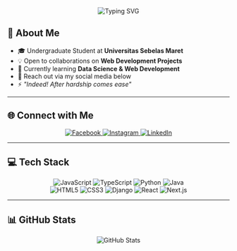 <div align="center">
    <img src="https://readme-typing-svg.demolab.com?font=Jetbrains+Mono&size=24&pause=1000&color=F7DF1E&center=true&width=600&lines=Hi!+I'm+Ivan+Wahyu+Nugroho;Welcome+to+my+GitHub+Profile!" alt="Typing SVG"/>
</div>

## 🌟 About Me

- 🎓 Undergraduate Student at **Universitas Sebelas Maret**
- 💡 Open to collaborations on **Web Development Projects**
- 📖 Currently learning **Data Science & Web Development**
- 📩 Reach out via my social media below
- ⚡ _"Indeed! After hardship comes ease"_

---

## 🌐 Connect with Me

<div align="center">
    <a href="https://facebook.com/ivan.w.nugroho.73" target="_blank">
        <img src="https://img.shields.io/badge/Facebook-%231877F2.svg?style=for-the-badge&logo=Facebook&logoColor=white" alt="Facebook">
    </a>
    <a href="https://instagram.com/ifwhy._" target="_blank">
        <img src="https://img.shields.io/badge/Instagram-%23E4405F.svg?style=for-the-badge&logo=Instagram&logoColor=white" alt="Instagram">
    </a>
    <a href="https://linkedin.com/in/ivan-wahyu-nugroho-584ab0243" target="_blank">
        <img src="https://img.shields.io/badge/LinkedIn-%230077B5.svg?style=for-the-badge&logo=linkedin&logoColor=white" alt="LinkedIn">
    </a>
</div>

---

## 💻 Tech Stack

<div align="center">
  <img src="https://img.shields.io/badge/javascript-%23323330.svg?style=for-the-badge&logo=javascript&logoColor=%23F7DF1E" alt="JavaScript">
  <img src="https://img.shields.io/badge/typescript-%23007ACC.svg?style=for-the-badge&logo=typescript&logoColor=white" alt="TypeScript">
  <img src="https://img.shields.io/badge/python-3670A0?style=for-the-badge&logo=python&logoColor=ffdd54" alt="Python">
  <img src="https://img.shields.io/badge/java-%23ED8B00.svg?style=for-the-badge&logo=openjdk&logoColor=white" alt="Java">
  <br/>
  <img src="https://img.shields.io/badge/html5-%23E34F26.svg?style=for-the-badge&logo=html5&logoColor=white" alt="HTML5">
  <img src="https://img.shields.io/badge/css3-%231572B6.svg?style=for-the-badge&logo=css3&logoColor=white" alt="CSS3">
  <img src="https://img.shields.io/badge/django-%23092E20.svg?style=for-the-badge&logo=django&logoColor=white" alt="Django">
  <img src="https://img.shields.io/badge/react-%2320232a.svg?style=for-the-badge&logo=react&logoColor=%2361DAFB" alt="React">
  <img src="https://img.shields.io/badge/Next-black?style=for-the-badge&logo=next.js&logoColor=white" alt="Next.js">
</div>

---

## 📊 GitHub Stats

<div align="center">
    <img src="https://github-readme-stats.vercel.app/api/top-langs/?username=ifwhy&theme=tokyonight&hide_border=false&include_all_commits=true&count_private=false&layout=compact" alt="GitHub Stats">
</div>
